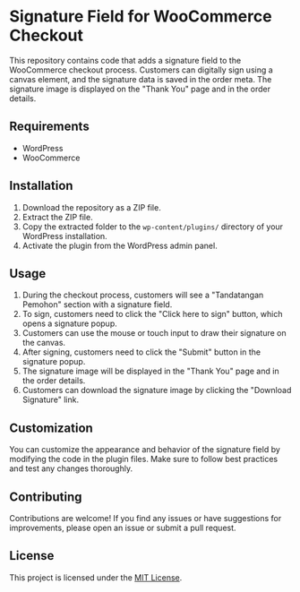 # Signature Field for WooCommerce Checkout

This repository contains code that adds a signature field to the WooCommerce checkout process. Customers can digitally sign using a canvas element, and the signature data is saved in the order meta. The signature image is displayed on the "Thank You" page and in the order details.

## Requirements

- WordPress
- WooCommerce

## Installation

1. Download the repository as a ZIP file.
2. Extract the ZIP file.
3. Copy the extracted folder to the `wp-content/plugins/` directory of your WordPress installation.
4. Activate the plugin from the WordPress admin panel.

## Usage

1. During the checkout process, customers will see a "Tandatangan Pemohon" section with a signature field.
2. To sign, customers need to click the "Click here to sign" button, which opens a signature popup.
3. Customers can use the mouse or touch input to draw their signature on the canvas.
4. After signing, customers need to click the "Submit" button in the signature popup.
5. The signature image will be displayed in the "Thank You" page and in the order details.
6. Customers can download the signature image by clicking the "Download Signature" link.

## Customization

You can customize the appearance and behavior of the signature field by modifying the code in the plugin files. Make sure to follow best practices and test any changes thoroughly.

## Contributing

Contributions are welcome! If you find any issues or have suggestions for improvements, please open an issue or submit a pull request.

## License

This project is licensed under the [MIT License](LICENSE).
